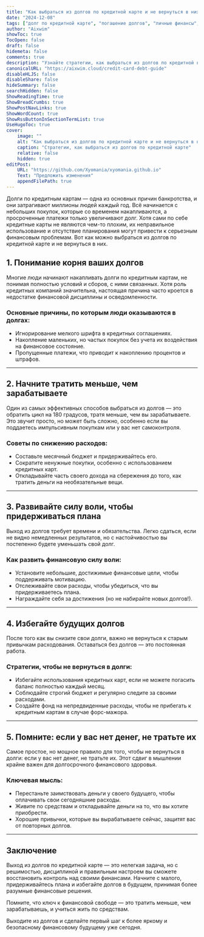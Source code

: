 ```yaml
---
title: "Как выбраться из долгов по кредитной карте и не вернуться в них: Практическое руководство"
date: "2024-12-08"
tags: ["долг по кредитной карте", "погашение долгов", "личные финансы", "финансовое управление", "избежание долгов"]
author: "Aixwim"
showToc: true
TocOpen: false
draft: false
hidemeta: false
comments: true
description: "Узнайте стратегии, как выбраться из долгов по кредитной карте и построить здоровое финансовое будущее. Научитесь управлять расходами, следовать плану погашения долгов и избегать долгов в будущем."
canonicalURL: "https://aixwim.cloud/credit-card-debt-guide"
disableHLJS: false
disableShare: false
hideSummary: false
searchHidden: false
ShowReadingTime: true
ShowBreadCrumbs: true
ShowPostNavLinks: true
ShowWordCount: true
ShowRssButtonInSectionTermList: true
UseHugoToc: true
cover:
    image: ""
    alt: "Как выбраться из долгов по кредитной карте и не вернуться в них"
    caption: "Стратегии, как выбраться из долгов по кредитной карте"
    relative: false
    hidden: true
editPost:
    URL: "https://github.com/Xyomania/xyomania.github.io"
    Text: "Предложить изменения"
    appendFilePath: true
---
```


Долги по кредитным картам — одна из основных причин банкротства, и они затрагивают миллионы людей каждый год. Всё начинается с небольших покупок, которые со временем накапливаются, а просроченные платежи только увеличивают долг. Хотя сами по себе кредитные карты не являются чем-то плохим, их неправильное использование и отсутствие планирования могут привести к серьезным финансовым проблемам. Вот как можно выбраться из долгов по кредитной карте и не вернуться в них.

<!--more-->

## 1. Понимание корня ваших долгов  

Многие люди начинают накапливать долги по кредитным картам, не понимая полностью условий и сборов, с ними связанных. Хотя роль кредитных компаний значительна, настоящая причина часто кроется в недостатке финансовой дисциплины и осведомленности.

### Основные причины, по которым люди оказываются в долгах:
- Игнорирование мелкого шрифта в кредитных соглашениях.
- Накопление маленьких, но частых покупок без учета их воздействия на финансовое состояние.
- Пропущенные платежи, что приводит к накоплению процентов и штрафов.

---

## 2. Начните тратить меньше, чем зарабатываете  

Один из самых эффективных способов выбраться из долгов — это обратить цикл на 180 градусов, тратя меньше, чем вы зарабатываете. Это звучит просто, но может быть сложно, особенно если вы поддаетесь импульсивным покупкам или у вас нет самоконтроля.

### Советы по снижению расходов:
- Составьте месячный бюджет и придерживайтесь его.
- Сократите ненужные покупки, особенно с использованием кредитных карт.
- Откладывайте часть своего дохода на сбережения до того, как тратить деньги на необязательные вещи.

---

## 3. Развивайте силу воли, чтобы придерживаться плана  

Выход из долгов требует времени и обязательства. Легко сдаться, если не видно немедленных результатов, но с настойчивостью вы постепенно будете уменьшать свой долг.

### Как развить финансовую силу воли:
- Установите небольшие, достижимые финансовые цели, чтобы поддерживать мотивацию.
- Отслеживайте свои расходы, чтобы убедиться, что вы придерживаетесь плана.
- Награждайте себя за достижения (но не набирайте новых долгов!).

---

## 4. Избегайте будущих долгов  

После того как вы снизите свои долги, важно не вернуться к старым привычкам расходования. Оставаться без долгов — это постоянная работа.

### Стратегии, чтобы не вернуться в долги:
- Избегайте использования кредитных карт, если не можете погасить баланс полностью каждый месяц.
- Соблюдайте строгий бюджет и регулярно следите за своими расходами.
- Создайте фонд на непредвиденные расходы, чтобы не прибегать к кредитным картам в случае форс-мажора.

---

## 5. Помните: если у вас нет денег, не тратьте их  

Самое простое, но мощное правило для того, чтобы не вернуться в долги: если у вас нет денег, не тратьте их. Этот сдвиг в мышлении крайне важен для долгосрочного финансового здоровья.

### Ключевая мысль:
- Перестаньте заимствовать деньги у своего будущего, чтобы оплачивать свои сегодняшние расходы.
- Живите по средствам и откладывайте деньги на то, что вы хотите приобрести.
- Хорошие привычки, которые вы вырабатываете сейчас, защитят вас от повторных долгов.

---

## Заключение  

Выход из долгов по кредитной карте — это нелегкая задача, но с решимостью, дисциплиной и правильным настроем вы сможете восстановить контроль над своими финансами. Начните с малого, придерживайтесь плана и избегайте долгов в будущем, принимая более разумные финансовые решения. 

Помните, что ключ к финансовой свободе — это тратить меньше, чем зарабатываешь, и учиться жить по средствам.  

Выходите из долгов и сделайте первый шаг к более яркому и безопасному финансовому будущему уже сегодня.
